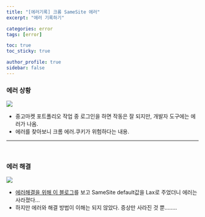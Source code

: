 ```yaml
---
title: "[에러기록] 크롬 SameSite 에러"
excerpt: "에러 기록하기"

categories: error
tags: [error]

toc: true
toc_sticky: true

author_profile: true
sidebar: false
---
```


### 에러 상황

![](https://velog.velcdn.com/images/hyeun427/post/a4048df8-4edc-4f72-b13e-23cb98aaefd5/image.png)

- 중고마켓 포트폴리오 작업 중 로그인을 하면 작동은 잘 되지만, 개발자 도구에는 에러가 나옴.
- 에러를 찾아보니 크롬 에러.쿠키가 위험하다는 내용.
  <br>

---

<br>

### 에러 해결

![](https://velog.velcdn.com/images/hyeun427/post/2e364c0e-b289-42e6-9a98-ff6ec684dbae/image.png)

- [에러해결을 위해 이 블로그](https://wookidocs.tistory.com/m/63)를 보고 SameSite default값을 Lax로 주었더니 에러는 사라졌다...
- 하지만 에러와 해결 방법이 이해는 되지 않았다. 증상만 사라진 것 뿐........
